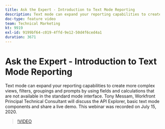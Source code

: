 ```yaml
---
title: Ask the Expert - Introduction to Text Mode Reporting
description: Text mode can expand your reporting capabilities to create more complex views, filters, groupings and prompts. This webinar was recorded on July 15, 2020.
doc-type: feature video
team: Technical Marketing
kt: 9919
exl-id: 9199bf64-c019-4ffd-9e12-50d4f6ced4a1
duration: 3671
---
```

# Ask the Expert - Introduction to Text Mode Reporting

Text mode can expand your reporting capabilities to create more complex views, filters, groupings and prompts by using fields and calculations that are not available in the standard mode interface. Tony Messam, Workfront Principal Technical Consultant will discuss the API Explorer, basic text mode components and share a live demo. This webinar was recorded on July 15, 2020.

>[!VIDEO](https://video.tv.adobe.com/v/341125/?quality=12)
